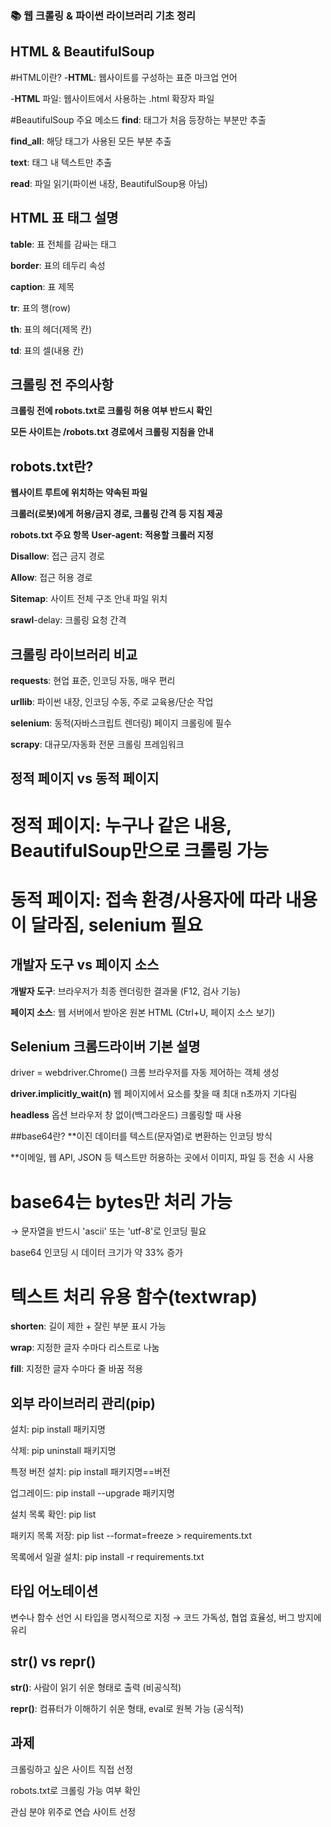 ### 📚 웹 크롤링 & 파이썬 라이브러리 기초 정리
## HTML & BeautifulSoup
#HTML이란?
-**HTML**: 웹사이트를 구성하는 표준 마크업 언어

-**HTML** 파일: 웹사이트에서 사용하는 .html 확장자 파일

#BeautifulSoup 주요 메소드
**find**: 태그가 처음 등장하는 부분만 추출

**find_all**: 해당 태그가 사용된 모든 부분 추출

**text**: 태그 내 텍스트만 추출

**read**: 파일 읽기(파이썬 내장, BeautifulSoup용 아님)

## HTML 표 태그 설명
**table**: 표 전체를 감싸는 태그

**border**: 표의 테두리 속성

**caption**: 표 제목

**tr**: 표의 행(row)

**th**: 표의 헤더(제목 칸)

**td**: 표의 셀(내용 칸)

## 크롤링 전 주의사항
**크롤링 전에 robots.txt로 크롤링 허용 여부 반드시 확인**

**모든 사이트는 /robots.txt 경로에서 크롤링 지침을 안내**

## robots.txt란?
**웹사이트 루트에 위치하는 약속된 파일**

**크롤러(로봇)에게 허용/금지 경로, 크롤링 간격 등 지침 제공**

**robots.txt 주요 항목**
**User-agent: 적용할 크롤러 지정**

**Disallow**: 접근 금지 경로

**Allow**: 접근 허용 경로

**Sitemap**: 사이트 전체 구조 안내 파일 위치

**srawl**-delay: 크롤링 요청 간격

## 크롤링 라이브러리 비교
**requests**: 현업 표준, 인코딩 자동, 매우 편리

**urllib**: 파이썬 내장, 인코딩 수동, 주로 교육용/단순 작업

**selenium**: 동적(자바스크립트 렌더링) 페이지 크롤링에 필수

**scrapy**: 대규모/자동화 전문 크롤링 프레임워크

## 정적 페이지 vs 동적 페이지
# 정적 페이지: 누구나 같은 내용, BeautifulSoup만으로 크롤링 가능

# 동적 페이지: 접속 환경/사용자에 따라 내용이 달라짐, selenium 필요

## 개발자 도구 vs 페이지 소스
**개발자 도구**: 브라우저가 최종 렌더링한 결과물
(F12, 검사 기능)

**페이지 소스**: 웹 서버에서 받아온 원본 HTML
(Ctrl+U, 페이지 소스 보기)

## Selenium 크롬드라이버 기본 설명
driver = webdriver.Chrome()
크롬 브라우저를 자동 제어하는 객체 생성

**driver.implicitly_wait(n)**
웹 페이지에서 요소를 찾을 때 최대 n초까지 기다림

**headless** 옵션
브라우저 창 없이(백그라운드) 크롤링할 때 사용

##base64란?
**이진 데이터를 텍스트(문자열)로 변환하는 인코딩 방식

**이메일, 웹 API, JSON 등 텍스트만 허용하는 곳에서 이미지, 파일 등 전송 시 사용

# base64는 bytes만 처리 가능
→ 문자열을 반드시 'ascii' 또는 'utf-8'로 인코딩 필요

base64 인코딩 시 데이터 크기가 약 33% 증가

# 텍스트 처리 유용 함수(textwrap)
**shorten**: 길이 제한 + 잘린 부분 표시 가능

**wrap**: 지정한 글자 수마다 리스트로 나눔

**fill**: 지정한 글자 수마다 줄 바꿈 적용

## 외부 라이브러리 관리(pip)
설치: pip install 패키지명

삭제: pip uninstall 패키지명

특정 버전 설치: pip install 패키지명==버전

업그레이드: pip install --upgrade 패키지명

설치 목록 확인: pip list

패키지 목록 저장: pip list --format=freeze > requirements.txt

목록에서 일괄 설치: pip install -r requirements.txt

## 타입 어노테이션
변수나 함수 선언 시 타입을 명시적으로 지정
→ 코드 가독성, 협업 효율성, 버그 방지에 유리

## str() vs repr()
**str()**: 사람이 읽기 쉬운 형태로 출력 (비공식적)

**repr()**: 컴퓨터가 이해하기 쉬운 형태, eval로 원복 가능 (공식적)

## 과제
크롤링하고 싶은 사이트 직접 선정

robots.txt로 크롤링 가능 여부 확인

관심 분야 위주로 연습 사이트 선정



